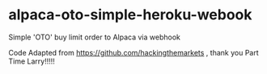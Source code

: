 # alpaca-oto-simple-heroku-webook
Simple 'OTO' buy limit order to Alpaca via webhook


Code Adapted from https://github.com/hackingthemarkets , thank you Part Time Larry!!!!!
